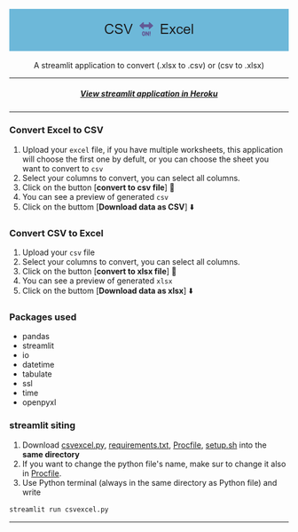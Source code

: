 
![csvexcel](Banner.png)



<p align = "center">
A streamlit application to convert (.xlsx to .csv) or (csv to .xlsx)
<p>

---

<h5 align="center">
    <a href="https://csvexcel.herokuapp.com/"> View streamlit application in Heroku
    </a>
</h5>


---

<h3 align="left">
    Convert Excel to CSV
    <br>
</h3>

1. Upload your `excel` file, if you have multiple worksheets, this application will choose the first one by defult, or you can choose the sheet you want to convert to `csv`
2. Select your columns to convert, you can select all columns.
3. Click on the button [**convert to csv file**]  🚀
4. You can see a preview of generated `csv`
5. Click on the buttom [**Download data as CSV**] ⬇️


<h3 align="left">
    Convert CSV to Excel
    <br>
</h3>

1. Upload your `csv` file
2. Select your columns to convert, you can select all columns.
3. Click on the button [**convert to xlsx file**]  🚀
4. You can see a preview of generated `xlsx`
5. Click on the buttom [**Download data as xlsx**] ⬇️


<h3 align="left">
    Packages used
    <br>
</h3>

* pandas
* streamlit
* io
* datetime
* tabulate
* ssl
* time
* openpyxl

<h3 align="left">
    streamlit siting
    <br>
</h3>

1. Download [csvexcel.py](csvexcel.py), [requirements.txt](requirements.txt), [Procfile](Procfile), [setup.sh](setup.sh) into the **same directory**
2. If you want to change the python file's name, make sur to change it also in [Procfile](Procfile).
3. Use Python terminal (always in the same directory as Python file) and write
```python
streamlit run csvexcel.py
```

---
